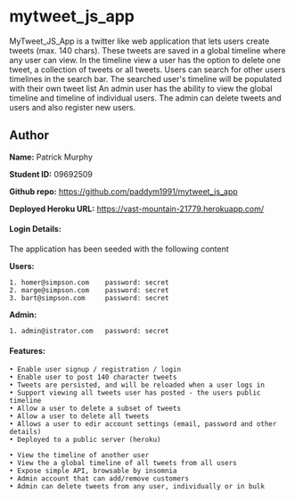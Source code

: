 # mytweet_js_app

MyTweet_JS_App is a twitter like web application that lets users create tweets (max. 140 chars). 
These tweets are saved in a global timeline where any user can view. In the timeline view a user has the option to delete one tweet, 
a collection of tweets or all tweets.
Users can search for other users timelines in the search bar. The searched user's timeline will be populated with their own tweet list
An admin user has the ability to view the global timeline and timeline of individual users. The admin can delete tweets and users and 
also register new users.

## Author 

**Name:** Patrick Murphy

**Student ID:** 09692509

**Github repo:** https://github.com/paddym1991/mytweet_js_app 

**Deployed Heroku URL:** https://vast-mountain-21779.herokuapp.com/

#### Login Details:

The application has been seeded with the following content

**Users:**

    1. homer@simpson.com    password: secret
    2. marge@simpson.com    password: secret
    3. bart@simpson.com     password: secret
    

**Admin:**
    
    1. admin@istrator.com   password: secret

#### Features:

```
• Enable user signup / registration / login
• Enable user to post 140 character tweets
• Tweets are persisted, and will be reloaded when a user logs in
• Support viewing all tweets user has posted - the users public timeline
• Allow a user to delete a subset of tweets
• Allow a user to delete all tweets
• Allows a user to edir account settings (email, password and other details)
• Deployed to a public server (heroku)

• View the timeline of another user
• View the a global timeline of all tweets from all users
• Expose simple API, browsable by insomnia
• Admin account that can add/remove customers
• Admin can delete tweets from any user, individually or in bulk
```
